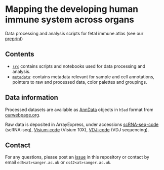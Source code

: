 # Mapping the developing human immune system across organs
Data processing and analysis scripts for fetal immune atlas (see our [preprint]())

## Contents

* [`src`](https://github.com/emdann/Pan_fetal_immune/edit/master/src) contains scripts and notebooks used for data processing and analysis.
* [`metadata`](https://github.com/emdann/Pan_fetal_immune/edit/master/metadata): contains metadata relevant for sample and cell annotations, pointers to raw and processed data, color palettes and groupings.
<!-- * `legacy_code`: old notebooks and scripts that have been refactored in the main analyses, but worth keeping to retain useful snippets
* `thrash_n_snippets`: discarded code not included in main analysis
 -->

## Data information

Processed datasets are available as [AnnData](https://anndata.readthedocs.io/) objects in `h5ad` format from [ourwebpage.org]().

Raw data is deposited in ArrayExpress, under accessions [scRNA-seq-code]() (scRNA-seq), [Visium-code]() (Visium 10X), [VDJ-code]() (VDJ sequencing).

## Contact

For any questions, please post an [issue](https://github.com/emdann/Pan_fetal_immune/issues?q=is%3Aissue+is%3Aopen+sort%3Aupdated-desc) in this repository or contact by email `ed6<at>sanger.ac.uk` or `cs42<at>sanger.ac.uk`.





